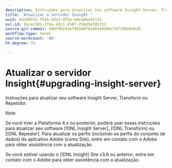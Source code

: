 ```yaml
---
description: Instruções para atualizar seu software Insight Server, Transform ou Repetidor.
title: 'Atualizar o servidor Insight '
uuid: b83dd5fe-f91b-43e3-9f5e-68ea88ed2132
exl-id: bbcec501-1f6a-43c1-8107-258d5ef85751
source-git-commit: d9df90242ef96188f4e4b5e6d04cfef196b0a628
workflow-type: tm+mt
source-wordcount: '80'
ht-degree: 7%

---
```


# Atualizar o servidor Insight{#upgrading-insight-server}

Instruções para atualizar seu software Insight Server, Transform ou Repetidor.

>[!NOTE]
>
>Se você tiver a Plataforma 4.x ou posterior, poderá usar essas instruções para atualizar seu software [!DNL Insight Server], [!DNL Transform] ou [!DNL Repeater]. Para atualizar os perfis (incluindo os perfis do conjunto de dados) do aplicativo Adobe (como Site), entre em contato com o Adobe para obter assistência com a atualização.

Se você estiver usando o [!DNL Insight] Site v3.6 ou anterior, entre em contato com o Adobe para obter assistência com a atualização.
